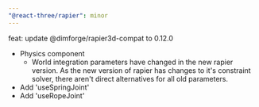 ```yaml
---
"@react-three/rapier": minor
---
```


feat: update @dimforge/rapier3d-compat to 0.12.0

- Physics component
  - World integration parameters have changed in the new rapier version. As the new version of rapier has changes to it's constraint solver, there aren't direct alternatives for all old parameters.
- Add 'useSpringJoint'
- Add 'useRopeJoint'
